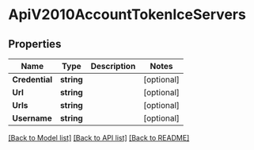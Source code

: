 # ApiV2010AccountTokenIceServers

## Properties
Name | Type | Description | Notes
------------ | ------------- | ------------- | -------------
**Credential** | **string** |  |[optional] 
**Url** | **string** |  |[optional] 
**Urls** | **string** |  |[optional] 
**Username** | **string** |  |[optional] 

[[Back to Model list]](../README.md#documentation-for-models) [[Back to API list]](../README.md#documentation-for-api-endpoints) [[Back to README]](../README.md)


